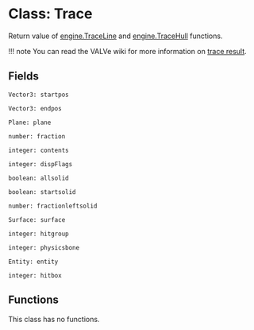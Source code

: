 # Class: Trace
Return value of [engine.TraceLine](../library/engine/traceline.md) and
[engine.TraceHull](../library/engine/tracehull.md) functions.

!!! note
	You can read the VALVe wiki for more information on
	[trace result](https://developer.valvesoftware.com/wiki/UTIL_TraceLine#trace_t_.26tr).


## Fields
```Vector3: startpos```

```Vector3: endpos```

```Plane: plane```

```number: fraction```

```integer: contents```

```integer: dispFlags```

```boolean: allsolid```

```boolean: startsolid```

```number: fractionleftsolid```

```Surface: surface```

```integer: hitgroup```

```integer: physicsbone```

```Entity: entity```

```integer: hitbox```

## Functions
This class has no functions.
